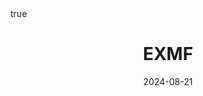 ---
order: 20
title: EXMF
date: 2024-08-21
categories: [Research Interest, Recommender System]
tags: [Paper Review, Data Mining, Recommender System, Collaborative Filtering, Latent Factor Model, Implicit Feedback, Confidence Aware Approach, Bayesian]
math: true
description: >-
    <ul type="square">
    <li><strong>Title</strong>: <a href="https://dl.acm.org/doi/abs/10.1145/2872427.2883090"><code>Modeling User Exposure in Recommendation</code></a></li>
    <li><strong>Publisher</strong>: <em>WWW</em></li>
    <li><strong>Published</strong>: <em>2016</em></li>
        <li><strong>Data Set</strong>:
        <ul>
        <li><code><a href="https://snap.stanford.edu/data/loc-Gowalla.html">Gowalla</a></code></li>
        <li><a href="https://www.kaggle.com/datasets/ryanholbrook/the-million-songs-dataset"><code>Million Song</code></a></li>
        </ul>
    </li>
    </ul>
image:
    path: /_post_refer_img/RecommenderSystem/Thumbnail.jpg
---